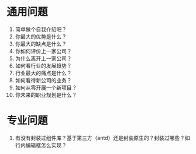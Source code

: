 # 通用问题

1. 简单做个自我介绍吧？
2. 你最大的优势是什么？
3. 你最大的缺点是什么？
4. 你如何评价上一家公司？
5. 为什么离开上一家公司？
6. 如何看行业的发展趋势？
7. 行业最大的痛点是什么？
8. 如何看待新公司的业务？
9. 如何从零开展一个新项目？
10. 你未来的职业规划是什么？

# 专业问题

1. 有没有封装过组件库？基于第三方（antd）还是封装原生的？封装过哪些？如行内编辑框怎么实现？
